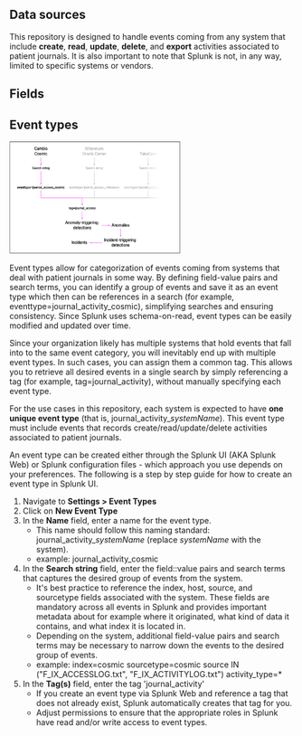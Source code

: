 ## **Data sources**

This repository is designed to handle events coming from any system that include **create**, **read**, **update**, **delete**, and **export** activities associated to patient journals. It is also important to note that Splunk is not, in any way, limited to specific systems or vendors.


## **Fields**


## **Event types**

<img src="images/eventtypes_v1.6.png" alt="eventtypes" style="width:60%;"/>

Event types allow for categorization of events coming from systems that deal with patient journals in some way. By defining field-value pairs and search terms, you can identify a group of events and save it as an event type which then can be references in a search (for example, eventtype=journal_activity_cosmic), simplifying searches and ensuring consistency. Since Splunk uses schema-on-read, event types can be easily modified and updated over time.

Since your organization likely has multiple systems that hold events that fall into to the same event category, you will inevitably end up with multiple event types. In such cases, you can assign them a common tag. This allows you to retrieve all desired events in a single search by simply referencing a tag (for example, tag=journal_activity), without manually specifying each event type.

For the use cases in this repository, each system is expected to have **one unique event type** (that is, journal_activity_$systemName$). This event type must include events that records create/read/update/delete activities associated to patient journals. 

An event type can be created either through the Splunk UI (AKA Splunk Web) or Splunk configuration files - which approach you use depends on your preferences. The following is a step by step guide for how to create an event type in Splunk UI.

1. Navigate to **Settings > Event Types**
2. Click on **New Event Type**
3. In the **Name** field, enter a name for the event type.
   - This name should follow this naming standard: journal_activity_$systemName$ (replace $systemName$ with the system).
   - example: journal_activity_cosmic
4. In the **Search string** field, enter the field::value pairs and search terms that captures the desired group of events from the system.
   - It's best practice to reference the index, host, source, and sourcetype fields associated with the system. These fields are mandatory across all events in Splunk and provides important metadata about for example where it originated, what kind of data it contains, and what index it is located in.
   - Depending on the system, additional field-value pairs and search terms may be necessary to narrow down the events to the desired group of events.
   - example: index=cosmic sourcetype=cosmic source IN ("F_IX_ACCESSLOG.txt", "F_IX_ACTIVITYLOG.txt") activity_type=*
5. In the **Tag(s)** field, enter the tag 'journal_activity'
    - If you create an event type via Splunk Web and reference a tag that does not already exist, Splunk automatically creates that tag for you.
    - Adjust permissions to ensure that the appropriate roles in Splunk have read and/or write access to event types.
        


